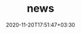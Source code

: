 ---
title: "news"
date: 2020-11-20T17:51:47+03:30
draft: false
headless: true

# all icons by [feathericons.com](https://https://feathericons.com//) are supported
show_news_icons: false
default_news_icon: "file-text"

num_news: 5

news_items:
- text: "- Attened [**IMC'22**]() at Nice, France!"
  extra_text: "October 2022"
  date: 2022-10-25

- text: "- Awarded travel grant to attend [**IMC'22**](), thanks IMC!"
  extra_text: "September 2022"
  date: 2022-09-19

- text: "- Presented our work at **IEEE Cluster'22**"
  extra_text: "September 2022"
  date: 2022-09-01

- text: "- Probabilistic silent error mitigation model is accepted to IEEE Cluster'22"
  extra_text: "July 2022"
  date: 2022-07-01

- text: "- Started as a PhD student at CISPA Helmholtz Center for Information Security "
  extra_text: "February 2021"
  date: 2021-02-01

- text: "- Moved to Saarbrücken, Germany"
  extra_text: "January 2021"
  date: 2021-01-01

- text: "- Graduated fromUniversity of Nevada, Reno"
  extra_text: "December 2020"  
  date: 2020-12-26

- text: "- Joined University of Nevada, Reno as Graduate Research Assistant in [High Performance Computing and Networking (HPCN) Lab](https://www.cse.unr.edu/~earslan/?page=members)"
  extra_text: "September 2018"
  date: 2019-01-01

- text: "- I joined [Ridmik Limited](https://ridmik.com/) as Software Engineer"
  extra_text: "September 2018"
  date: 2018-09-01
  
- text: "- Promoted to Software Engineer at [Reve Systems](https://www.revesoft.com/)"
  extra_text: "August 2017"
  date: 2017-09-01

- text: "- I joined [Reve Systems](https://www.revesoft.com/) as Junior Software Engineer"
  extra_text: "March 2017"
  date: 2017-03-01
- text: "- Graduated from Bangladesh University of Engineering & Technology"
  date: 2017-02-26
  extra_text: "February 2017"
---